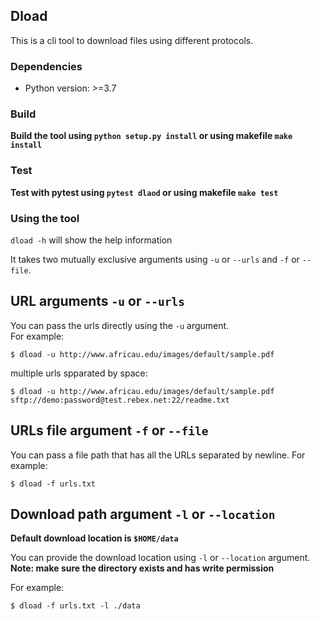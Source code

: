 ## Dload

This is a cli tool to download files using different protocols.

### Dependencies
* Python version: >=3.7 

### Build
**Build the tool using `python setup.py install` or using makefile `make install`**

### Test
**Test with pytest using `pytest dlaod` or using makefile `make test`**

### Using the tool
`dload -h` will show the help information

It takes two mutually exclusive arguments using `-u` or `--urls` and `-f` or `--file`.

## URL arguments `-u` or `--urls`
You can pass the urls directly using the `-u` argument.  
For example:
```
$ dload -u http://www.africau.edu/images/default/sample.pdf
```

multiple urls spparated by space:
```
$ dload -u http://www.africau.edu/images/default/sample.pdf sftp://demo:password@test.rebex.net:22/readme.txt
```

## URLs file argument `-f` or `--file` 
You can pass a file path that has all the URLs separated by newline.
For example:
```
$ dload -f urls.txt
```

## Download path argument `-l` or `--location`
**Default download location is `$HOME/data`**  

You can provide the download location using `-l` or `--location` argument.  
**Note: make sure the directory exists and has write permission**

For example:
```
$ dload -f urls.txt -l ./data
```
